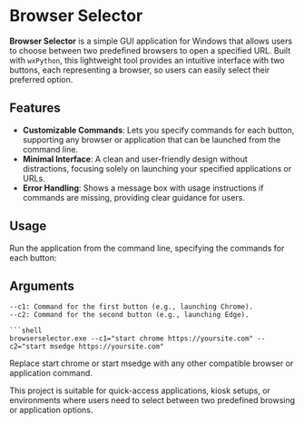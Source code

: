 # Browser Selector

**Browser Selector** is a simple GUI application for Windows that allows users to choose between two predefined browsers to open a specified URL. Built with `wxPython`, this lightweight tool provides an intuitive interface with two buttons, each representing a browser, so users can easily select their preferred option.

## Features

- **Customizable Commands**: Lets you specify commands for each button, supporting any browser or application that can be launched from the command line.
- **Minimal Interface**: A clean and user-friendly design without distractions, focusing solely on launching your specified applications or URLs.
- **Error Handling**: Shows a message box with usage instructions if commands are missing, providing clear guidance for users.

## Usage

Run the application from the command line, specifying the commands for each button:

## Arguments

    --c1: Command for the first button (e.g., launching Chrome).
    --c2: Command for the second button (e.g., launching Edge).

    ```shell
    browserselector.exe --c1="start chrome https://yoursite.com" --c2="start msedge https://yoursite.com"

Replace start chrome or start msedge with any other compatible browser or application command.

This project is suitable for quick-access applications, kiosk setups, or environments where users need to select between two predefined browsing or application options.

